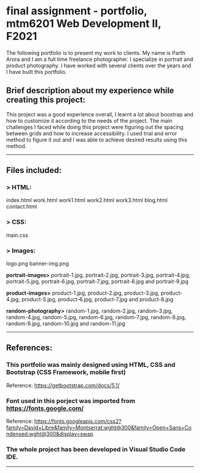 # final assignment - portfolio, mtm6201 Web Development II, F2021

The following portfolio is to present my work to clients. My name is Parth Arora and I am a full time freelance photographer. I specialize in portrait and product photography. I have worked with several clients over the years and I have built this portfolio.

## Brief description about my experience while creating this project:
This project was a good experience overall, I learnt a lot about boostrap and how to customize it according to the needs of the project. The main challenges I faced while doing this project were figuring out the spacing between grids and how to increase accessibility. I used trial and error method to figure it out and I was able to achieve desired results using this method.

---

## Files included:

### > HTML: 
index.html
work.html
work1.html
work2.html
work3.html
blog.html
contact.html

### > CSS:
main.css

### > Images:
logo.png
banner-img.png

**portrait-images>**
portrait-1.jpg, portrait-2.jpg, portrait-3.jpg, portrait-4.jpg, portrait-5.jpg, portrait-6.jpg, portrait-7.jpg, portrait-8.jpg and portrait-9.jpg

**product-images>**
product-1.jpg, product-2.jpg, product-3.jpg, product-4.jpg, product-5.jpg, product-6.jpg, product-7.jpg and product-8.jpg

**random-photography>**
random-1.jpg, random-2.jpg, random-3.jpg, random-4.jpg, random-5.jpg, random-6.jpg, random-7.jpg, random-8.jpg, random-9.jpg, random-10.jpg and random-11.jpg

---

## References:
### This portfolio was mainly designed using HTML, CSS and Bootstrap (CSS Framework, mobile first)
Reference: https://getbootstrap.com/docs/5.1/

### Font used in this porject was imported from https://fonts.google.com/
Reference: https://fonts.googleapis.com/css2?family=David+Libre&family=Montserrat:wght@300&family=Open+Sans+Condensed:wght@300&display=swap 

### The whole project has been developed in Visual Studio Code IDE.
---